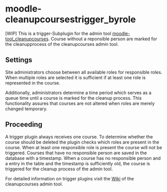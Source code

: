 # moodle-cleanupcoursestrigger_byrole
[WIP] This is a trigger-Subplugin for the admin tool [moodle-tool_cleanupcourses](https://github.com/learnweb/moodle-tool_cleanupcourses). 
Course without a reponsible person are marked for the cleanupprocess of the cleanupcourses admin tool.
## Settings
Site administrators choose between all available roles for responsible roles. When multiple roles are selected it 
is sufficient if at least one role is represented in the course. 

Additionally, administrators determine a time period which 
serves as a queue time until a course is marked for the cleanup process.
This functionality assures that courses are not altered when roles are merely changed temporary.

## Proceeding
A trigger plugin always receives one course. To determine whether the course should be deleted the plugin 
checks which roles are present in the course. When at least one responsible role is present the course will not be triggered. 
Courses that have no responsible person are saved in the database with a timestamp. 
When a course has no responsible person and a entry in the table and the timestamp 
is sufficiently old, the course is triggered for the cleanup process of the admin tool.
  
 For detailed information on trigger plugins visit the 
[Wiki](https://github.com/learnweb/moodle-tool_cleanupcourses/wiki) of the cleanupcourses admin tool.
